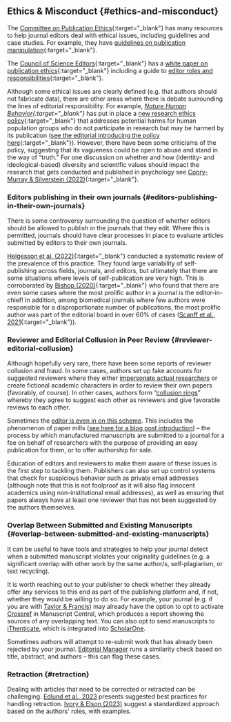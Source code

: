 ## Ethics & Misconduct {#ethics-and-misconduct}

The [Committee on Publication Ethics](https://publicationethics.org/){:target="_blank"} has many resources to help journal editors deal with ethical issues, including guidelines and case studies. For example, they have [guidelines on publication manipulation](https://publicationethics.org/files/Systematic_manipulation_of_the_publication_process.pdf){:target="_blank"}.

The [Council of Science Editors](https://www.councilscienceeditors.org/){:target="_blank"} has a [white paper on publication ethics](https://www.councilscienceeditors.org/resource-library/editorial-policies/white-paper-on-publication-ethics/){:target="_blank"} including a guide to [editor roles and responsibilities](https://www.councilscienceeditors.org/resource-library/editorial-policies/white-paper-on-publication-ethics/2-1-editor-roles-and-responsibilities/){:target="_blank"}.

Although some ethical issues are clearly defined (e.g. that authors should not fabricate data), there are other areas where there is debate surrounding the lines of editorial responsibility. For example, *[Nature Human Behavior](https://www.nature.com/nathumbehav/){:target="_blank"}* has put in place a [new research ethics policy](https://www.nature.com/nature-portfolio/editorial-policies/ethics-and-biosecurity){:target="_blank"} that addresses potential harms for human population groups who do not participate in research but may be harmed by its publication ([see the editorial introducing the policy here](https://www.nature.com/articles/s41562-022-01443-2){:target="_blank"}). However, there have been some criticisms of the policy, suggesting that its vagueness could be open to abuse and stand in the way of “truth.” For one discussion on whether and how (identity- and ideological-based) diversity and scientific values should impact the research that gets conducted and published in psychology see [Conry-Murray & Silverstein (2022)](https://doi.org/10.31234/osf.io/cskg2){:target="_blank"}.

### Editors publishing in their own journals {#editors-publishing-in-their-own-journals}

There is some controversy surrounding the question of whether editors should be allowed to publish in the journals that they edit. Where this is permitted, journals should have clear processes in place to evaluate articles submitted by editors to their own journals.

[Helgesson et al. (2022)](https://doi.org/10.1002/leap.1449){:target="_blank"} conducted a systematic review of the prevalence of this practice. They found large variability of self-publishing across fields, journals, and editors, but ultimately that there are some situations where levels of self-publication are very high. This is corroborated by [Bishop (2020)](http://deevybee.blogspot.com/2020/08/pepiops-prolific-editors-who-publish-in.html){:target="_blank"} who found that there are even some cases where the most prolific author in a journal is the editor-in-chief! In addition, among biomedical journals where few authors were responsible for a disproportionate number of publications, the most prolific author was part of the editorial board in over 60% of cases ([Scanff et al., 2021](https://doi.org/10.1371/journal.pbio.3001525){:target="_blank"}).

### Reviewer and Editorial Collusion in Peer Review {#reviewer-editorial-collusion}

Although hopefully very rare, there have been some reports of reviewer collusion and fraud. In some cases, authors set up fake accounts for suggested reviewers where they either [impersonate actual researchers](https://www.chemistryworld.com/news/imposters-hijack-journals-peer-review-process-to-publish-substandard-papers/4013050.article) or create fictional academic characters in order to review their own papers (favorably, of course). In other cases, authors form “[collusion rings](https://cacm.acm.org/magazines/2021/6/252840-collusion-rings-threaten-the-integrity-of-computer-science-research/fulltext#FNA)” whereby they agree to suggest each other as reviewers and give favorable reviews to each other.

Sometimes the [editor is even in on this scheme](https://retractionwatch.com/2015/07/08/30-papers-flagged-because-editors-may-have-subverted-the-peer-review-process-with-fake-accounts/). This includes the phenomenon of paper mills ([see here for a blog post introduction](http://deevybee.blogspot.com/2022/09/we-need-to-talk-about-editors.html)) – the process by which manufactured manuscripts are submitted to a journal for a fee on behalf of researchers with the purpose of providing an easy publication for them, or to offer authorship for sale.

Education of editors and reviewers to make them aware of these issues is the first step to tackling them. Publishers can also set up control systems that check for suspicious behavior such as private email addresses (although note that this is not foolproof as it will also flag innocent academics using non-institutional email addresses), as well as ensuring that papers always have at least one reviewer that has not been suggested by the authors themselves.


### Overlap Between Submitted and Existing Manuscripts {#overlap-between-submitted-and-existing-manuscripts}

It can be useful to have tools and strategies to help your journal detect when a submitted manuscript violates your originality guidelines (e.g. a significant overlap with other work by the same author/s, self-plagiarism, or text recycling).

It is worth reaching out to your publisher to check whether they already offer any services to this end as part of the publishing platform and, if not, whether they would be willing to do so. For example, your journal (e.g. if you are with [Taylor & Francis](https://www.tandfonline.com/)) may already have the option to opt to activate [Crossref](https://www.crossref.org/) in Manuscript Central, which produces a report showing the sources of any overlapping text. You can also opt to send manuscripts to [iThenticate](https://www.ithenticate.com/), which is integrated into [ScholarOne](https://clarivate.com/products/scientific-and-academic-research/research-publishing-solutions/scholarone/).

Sometimes authors will attempt to re-submit work that has already been rejected by your journal. [Editorial Manager](https://www.ariessys.com/solutions/editorial-manager/) runs a similarity check based on title, abstract, and authors – this can flag these cases.

### Retraction {#retraction}

Dealing with articles that need to be corrected or retracted can be challenging. [Edlund et al., 2023](https://link.springer.com/article/10.1007/s12144-022-03764-x) presents suggested best practices for handling retraction. [Ivory & Elson (2023)](https://link.springer.com/article/10.1007/s12144-023-05216-6) suggest a standardized approach based on the authors' roles, with examples.